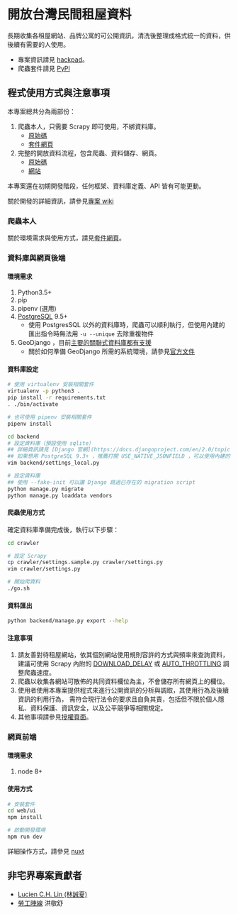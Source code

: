 # 開放台灣民間租屋資料

長期收集各租屋網站、品牌公寓的可公開資訊，清洗後整理成格式統一的資料，供後續有需要的人使用。

- 專案資訊請見 [hackpad](https://g0v.hackpad.tw/Ih7Jp4pUD5y)。
- 爬蟲套件請見 [PyPI](https://pypi.org/project/scrapy-tw-rental-house/)

## 程式使用方式與注意事項

本專案總共分為兩部份：

1. 爬蟲本人，只需要 Scrapy 即可使用，不綁資料庫。
   - [原始碼](https://github.com/g0v/tw-rental-house-data/tree/master/scrapy-package)
   - [套件網頁](https://pypi.org/project/scrapy-tw-rental-house/)
2. 完整的開放資料流程，包含爬蟲、資料儲存、網頁。
   - [原始碼](https://github.com/g0v/tw-rental-house-data)
   - [網站](https://rentalhouse.g0v.ddio.io)

本專案還在初期開發階段，任何框架、資料庫定義、API 皆有可能更動。

關於開發的詳細資訊，請參見[專案 wiki](https://github.com/g0v/tw-rental-house-data/wiki/)

### 爬蟲本人

關於環境需求與使用方式，請見[套件網頁](https://pypi.org/project/scrapy-tw-rental-house/)。

### 資料庫與網頁後端

#### 環境需求

1. Python3.5+
2. pip
3. pipenv (選用)
4. [PostgreSQL](https://www.postgresql.org) 9.5+
   - 使用 PostgresSQL 以外的資料庫時，爬蟲可以順利執行，但使用內建的匯出指令時無法用 `-u --unique` 去除重複物件
5. GeoDjango ，目前[主要的關聯式資料庫都有支援](https://docs.djangoproject.com/en/2.1/ref/contrib/gis/db-api/)
   - 關於如何準備 GeoDjango 所需的系統環境，請參見[官方文件](https://docs.djangoproject.com/en/1.10/ref/contrib/gis/install/#installation)

#### 資料庫設定

```sh
# 使用 virtualenv 安裝相關套件
virtualenv -p python3 .
pip install -r requirements.txt
. ./bin/activate

# 也可使用 pipenv 安裝相關套件
pipenv install

cd backend
# 設定資料庫（預設使用 sqlite）
## 詳細資訊請見 [Django 官網](https://docs.djangoproject.com/en/2.0/topics/settings/)
## 如果想用 PostgreSQL 9.3+ ，推薦打開 USE_NATIVE_JSONFIELD ，可以使用內建的 jsonb 
vim backend/settings_local.py

# 設定資料庫
## 使用 --fake-init 可以讓 Django 跳過已存在的 migration script 
python manage.py migrate
python manage.py loaddata vendors
```

#### 爬蟲使用方式

確定資料庫準備完成後，執行以下步驟：

```sh
cd crawler

# 設定 Scrapy
cp crawler/settings.sample.py crawler/settings.py
vim crawler/settings.py

# 開始爬資料
./go.sh
```

#### 資料匯出

```bash
python backend/manage.py export --help
```

#### 注意事項

1. 請友善對待租屋網站，依其個別網站使用規則容許的方式與頻率來查詢資料，建議可使用 Scrapy 內附的
   [DOWNLOAD_DELAY](https://doc.scrapy.org/en/latest/topics/settings.html#std:setting-DOWNLOAD_DELAY) 或 
   [AUTO_THROTTLING](https://doc.scrapy.org/en/latest/topics/autothrottle.html) 調整爬蟲速度。
2. 爬蟲以收集各網站可散佈的共同資料欄位為主，不會儲存所有網頁上的欄位。
3. 使用者使用本專案提供程式來進行公開資訊的分析與調取，其使用行為及後續資訊的利用行為，
   需符合現行法令的要求且自負其責，包括但不限於個人隱私、資料保護、資訊安全，以及公平競爭等相關規定。
4. 其他事項請參見[授權頁面](LICENSE)。

### 網頁前端

#### 環境需求

  1. node 8+

#### 使用方式

```sh
# 安裝套件
cd web/ui
npm install

# 啟動開發環境
npm run dev

```

詳細操作方式，請參見 [nuxt](https://nuxtjs.org/)

## 非宅界專案貢獻者

- [Lucien C.H. Lin (林誠夏)](lucien.cc)
- [勞工陣線](http://labor.ngo.tw/) 洪敬舒
